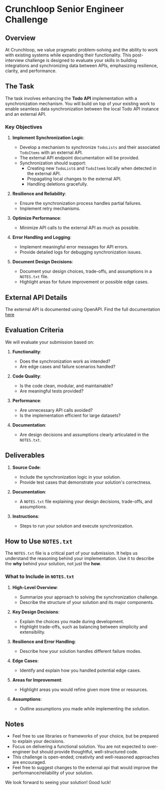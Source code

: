 # Crunchloop Senior Engineer Challenge

## Overview

At Crunchloop, we value pragmatic problem-solving and the ability to work with existing systems while expanding their functionality. This post-interview challenge is designed to evaluate your skills in building integrations and synchronizing data between APIs, emphasizing resilience, clarity, and performance.

## The Task

The task involves enhancing the **Todo API** implementation with a synchronization mechanism. You will build on top of your existing work to enable seamless data synchronization between the local Todo API instance and an external API.

### Key Objectives

1. **Implement Synchronization Logic**:
   - Develop a mechanism to synchronize `TodoLists` and their associated `TodoItems` with an external API.
   - The external API endpoint documentation will be provided.
   - Synchronization should support:
     - Creating new `TodoList`s and `TodoItem`s locally when detected in the external API.
     - Propagating local changes to the external API.
     - Handling deletions gracefully.

2. **Resilience and Reliability**:
   - Ensure the synchronization process handles partial failures.
   - Implement retry mechanisms.

3. **Optimize Performance**:
   - Minimize API calls to the external API as much as possible.

4. **Error Handling and Logging**:
   - Implement meaningful error messages for API errors.
   - Provide detailed logs for debugging synchronization issues.

5. **Document Design Decisions**:
   - Document your design choices, trade-offs, and assumptions in a `NOTES.txt` file.
   - Highlight areas for future improvement or possible edge cases.

## External API Details

The external API is documented using OpenAPI. Find the full documentation [here](./docs/README.md)

## Evaluation Criteria

We will evaluate your submission based on:

1. **Functionality**:
   - Does the synchronization work as intended?
   - Are edge cases and failure scenarios handled?

2. **Code Quality**:
   - Is the code clean, modular, and maintainable?
   - Are meaningful tests provided?

3. **Performance**:
   - Are unnecessary API calls avoided?
   - Is the implementation efficient for large datasets?

4. **Documentation**:
   - Are design decisions and assumptions clearly articulated in the `NOTES.txt`.

## Deliverables

1. **Source Code**:
   - Include the synchronization logic in your solution.
   - Provide test cases that demonstrate your solution's correctness.

2. **Documentation**:
   - A `NOTES.txt` file explaining your design decisions, trade-offs, and assumptions.

3. **Instructions**:
   - Steps to run your solution and execute synchronization.

## How to Use `NOTES.txt`

The `NOTES.txt` file is a critical part of your submission. It helps us understand the reasoning behind your implementation. Use it to describe the **why** behind your solution, not just the **how**.

### What to Include in `NOTES.txt`

1. **High-Level Overview**:
   - Summarize your approach to solving the synchronization challenge.
   - Describe the structure of your solution and its major components.

2. **Key Design Decisions**:
   - Explain the choices you made during development.
   - Highlight trade-offs, such as balancing between simplicity and extensibility.

3. **Resilience and Error Handling**:
   - Describe how your solution handles different failure modes.

4. **Edge Cases**:
   - Identify and explain how you handled potential edge cases.

5. **Areas for Improvement**:
   - Highlight areas you would refine given more time or resources.

6. **Assumptions**:
   - Outline assumptions you made while implementing the solution.

## Notes

- Feel free to use libraries or frameworks of your choice, but be prepared to explain your decisions.
- Focus on delivering a functional solution. You are not expected to over-engineer but should provide thoughtful, well-structured code.
- This challenge is open-ended; creativity and well-reasoned approaches are encouraged.
- Feel free to suggest changes to the external api that would improve the performance/reliability of your solution.

We look forward to seeing your solution! Good luck!